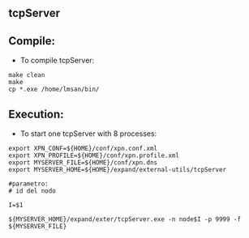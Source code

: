 
 tcpServer
 ---------

## Compile:
   * To compile tcpServer:
```
make clean
make
cp *.exe /home/lmsan/bin/
```

## Execution:

   * To start one tcpServer with 8 processes:
```
export XPN_CONF=${HOME}/conf/xpn.conf.xml
export XPN_PROFILE=${HOME}/conf/xpn.profile.xml
export MYSERVER_FILE=${HOME}/conf/xpn.dns
export MYSERVER_HOME=${HOME}/expand/external-utils/tcpServer

#parametro:
# id del nodo

I=$1

${MYSERVER_HOME}/expand/exter/tcpServer.exe -n node$I -p 9999 -f ${MYSERVER_FILE}
```

